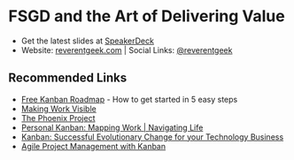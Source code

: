 # FSGD and the Art of Delivering Value

* Get the latest slides at [SpeakerDeck](https://speakerdeck.com/reverentgeek)
* Website: [reverentgeek.com](https://reverentgeek.com) | Social Links: [@reverentgeek](https://reverentgeek.com/links/)

## Recommended Links

* [Free Kanban Roadmap](https://info.planview.com/kanban-roadmap-_ebook_lad_en_reg.html) - How to get started in 5 easy steps
* [Making Work Visible](https://www.amazon.com/Making-Work-Visible-Exposing-Optimize/dp/1942788150)
* [The Phoenix Project](https://www.amazon.com/Phoenix-Project-DevOps-Helping-Business/dp/1942788290)
* [Personal Kanban: Mapping Work | Navigating Life](https://www.amazon.com/Personal-Kanban-Mapping-Work-Navigating-ebook/dp/B004R1Q642)
* [Kanban: Successful Evolutionary Change for your Technology Business](https://www.amazon.com/Kanban-Successful-Evolutionary-Technology-Business/dp/0984521402)
* [Agile Project Management with Kanban](https://www.amazon.com/Project-Management-Kanban-Developer-Practices/dp/0735698953)
